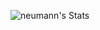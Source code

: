 ![neumann's Stats](https://github-readme-stats.vercel.app/api?username=neumann&theme=vue-dark&show_icons=true&hide_border=false&count_private=true)
